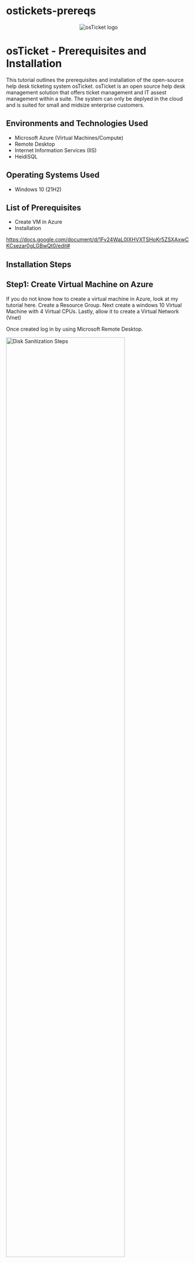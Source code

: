 # ostickets-prereqs
<p align="center">
<img src="https://i.imgur.com/Clzj7Xs.png" alt="osTicket logo"/>
</p>

<h1>osTicket - Prerequisites and Installation</h1>
This tutorial outlines the prerequisites and installation of the open-source help desk ticketing system osTicket. osTicket is an open source help desk management solution that offers ticket management and IT assest management within a suite. The  system can only be deplyed in the cloud and is suited for small and midsize enterprise customers. <br />



<h2>Environments and Technologies Used</h2>

- Microsoft Azure (Virtual Machines/Compute)
- Remote Desktop
- Internet Information Services (IIS)
- HeidiSQL

<h2>Operating Systems Used </h2>

- Windows 10</b> (21H2)

<h2>List of Prerequisites</h2>

- Create VM in Azure
- Installation


https://docs.google.com/document/d/1Fv24WaL0IXHVXTSHoKr5ZSXAxwCKCsezar0gLGBwQt0/edit#


<h2>Installation Steps</h2>
<h2> Step1: Create Virtual Machine on Azure</h2>

If you  do not know how to create a virtual machine in Azure, look at my tutorial here.
Create a Resource Group. Next create a windows 10 Virtual Machine with 4 Virtual CPUs. Lastly, allow it to create a Virtual Network (Vnet)

Once created log in by using Microsoft Remote Desktop. 

<img src="https://i.imgur.com/DJmEXEB.png" height="80%" width="80%" alt="Disk Sanitization Steps"/>



<p>
  <h2>Step2: Installation</h2>

 We must first install IIS in Windows. We can do this by opening "Control Panel" and clicking Uninstall a program. Then "Turn Window Features on or off" and check the IIS box. Proceed by clicking on Web Management tools and World Wide Web Services. Proceed by extending  "Application Development Features" and finally click on [x]CGI to enable services

<img src="https://i.imgur.com/DJmEXEB.png" height="80%" width="80%" alt="Disk Sanitization Steps"/>

 
Test your web servers by opening up a new browser and typing 127.0.0.1 (loopback/local host). You should see IIS page popup, if not double check and restart procedure.
  
  
<img src="https://i.imgur.com/DJmEXEB.png" height="80%" width="80%" alt="Disk Sanitization Steps"/>

</p>

<p>
 From the installation files above download and install the following 
  
  - PHP Manager for IIS (PHPManagerForIIS_V1.5.0.msi)
  - Rewrite Module (rewrite_amd64_en-US.msi) 
- Create the directory C:\PHP
 - PHP 7.3.8 (php-7.3.8-nts-Win32-VC15-x86.zip)  and unzip contents into C:\PHP
 - VC_redist.x86.exe
 - MySQL 5.5.62 (mysql-5.5.62-win32.msi) 
  - Typical Setup
  - Launch Configuration Wizard (after installing) 
  - Standard Configuration 
  - Use Password1
  
  <img src="https://i.imgur.com/DJmEXEB.png" height="80%" width="80%" alt="Disk Sanitization Steps"/>
 
</p>

<br />
<p>
  Open IIS as an Administrator and Register PHP from within IIS
  Install osTicket v.1.15.8
  - Download osTicket from the Installation Files Folder 
  - Extract and copy the "upload" folder to c:\inetpub\wwwrooot
  - Within c:\inetpub\wwwroot, Rename "upload" to "osTicket"
   
  
<img src="https://i.imgur.com/DJmEXEB.png" height="80%" width="80%" alt="Disk Sanitization Steps"/>

  
 </p>
 
 
 <p>
  Next you can reload IIS (restart) 
  Go to sites-> Default-> osTicket 
  - On the right hand side, click "Browse *:80"
  
<img src="https://i.imgur.com/DJmEXEB.png" height="80%" width="80%" alt="Disk Sanitization Steps"/>

  </p>


<p>
Note that some extensions are not enabled
Go back to IIS, sites -> Default -> osTicket
Double-click PHP Manager
Click “Enable or disable an extension”
Enable: php_imap.dll
Enable: php_intl.dll
Enable: php_opcache.dll
Refresh the osTicket site in your browse, observe the changes

  
<img src="https://i.imgur.com/DJmEXEB.png" height="80%" width="80%" alt="Disk Sanitization Steps"/>
  
  </p>


<p>
Rename: ost-config.php
From: C:\inetpub\wwwroot\osTicket\include\ost-sampleconfig.php
To: C:\inetpub\wwwroot\osTicket\include\ost-config.php
  
<img src="https://i.imgur.com/DJmEXEB.png" height="80%" width="80%" alt="Disk Sanitization Steps"/>

  
  </p>
  
  <p>
Assign Permissions: ost-config.php
Disable inheritance -> Remove All
New Permissions -> Everyone -> All
 
 <img src="https://i.imgur.com/DJmEXEB.png" height="80%" width="80%" alt="Disk Sanitization Steps"/>

  
  </p>
  
  <p>
Continue Setting up osTicket in the browser (click Continue)
Name Helpdesk
Default email (receives email from customers)

<img src="https://i.imgur.com/DJmEXEB.png" height="80%" width="80%" alt="Disk Sanitization Steps"/>

  
  </p>
  From the Installation Files, download and install Heidi SQL
  
  - Open HeidiSQL
  -Create a new session 
  -Create database called "osTicket"


<img src="https://i.imgur.com/DJmEXEB.png" height="80%" width="80%" alt="Disk Sanitization Steps"/>

<p>   
  Congratulations, hopefully it is installed with no errors!
Browse to your help desk login page: http://localhost/osTicket/scp/login.php

End Users osTicket URL:
http://localhost/osTicket/ 

Clean up
Delete: C:\inetpub\wwwroot\osTicket\setup
Set Permissions to “Read” only: C:\inetpub\wwwroot\osTicket\include\ost-config.php

</p>  

<p>
Notes:
Browse to your help desk login page:
  
  http://localhost/osTicket/scp/login.php  
  
End Users osTicket URL:
  
  http://localhost/osTicket/ 

  
<img src="https://i.imgur.com/DJmEXEB.png" height="80%" width="80%" alt="Disk Sanitization Steps"/>

  
</p>

 
  
  <br />

